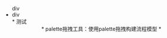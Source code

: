 <ul><div>div</div><li><div>div</div></li>
* 测试 <div align=center>
  * palette拖拽工具：使用palette拖拽构建流程模型
  * <div align=center>


   
